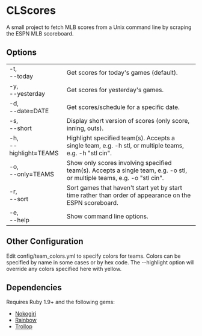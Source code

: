 CLScores
========
A small project to fetch MLB scores from a Unix command line by scraping the ESPN MLB scoreboard.

Options
-------
<table>
  <tr>
    <td>
      -t,<br>
      --today
    </td>
    <td>Get scores for today's games (default).</td>
  </tr>
  <tr>
    <td>
      -y,<br>
      --yesterday
    </td>
    <td>Get scores for yesterday's games.</td>
  </tr>
  <tr>
    <td>
      -d,<br>
      --date=DATE
    </td>
    <td>Get scores/schedule for a specific date.</td>
  </tr>
  <tr>
    <td>
      -s,<br>
      --short
    </td>
    <td>Display short version of scores (only score, inning, outs).</td>
  </tr>
  <tr>
    <td>
      -h,<br>
      --highlight=TEAMS
    </td>
    <td>Highlight specified team(s). Accepts a single team, e.g. -h stl, or multiple teams, e.g. -h "stl cin".</td>
  </tr>
  <tr>
    <td>
      -o,<br>
      --only=TEAMS
    </td>
    <td>Show only scores involving specified team(s). Accepts a single team, e.g. -o stl, or multiple teams, e.g. -o "stl cin".</td>
  </tr>
  <tr>
    <td>
      -r,<br>
      --sort
    </td>
    <td>Sort games that haven't start yet by start time rather than order of appearance on the ESPN scoreboard.</td>
  </tr>
  <tr>
    <td>
      -e,<br>
      --help
    </td>
    <td>Show command line options.</td>
  </tr>
</table>

Other Configuration
-------------------
Edit config/team_colors.yml to specify colors for teams. Colors can be specified by name in some cases or by hex code. The --highlight option will override any colors specified here with yellow.

Dependencies
------------
Requires Ruby 1.9+ and the following gems:

* [Nokogiri](http://nokogiri.org/)
* [Rainbow](https://github.com/sickill/rainbow)
* [Trollop](http://trollop.rubyforge.org/)